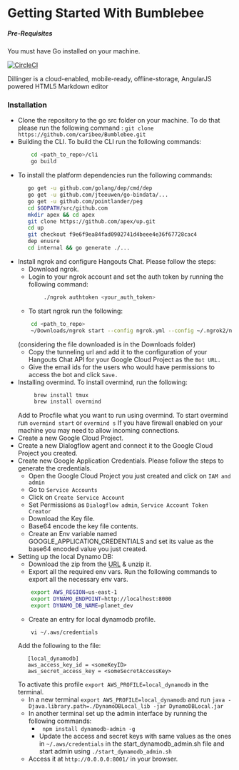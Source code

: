 # Getting Started With Bumblebee

##### Pre-Requisites
You must have Go installed on your machine.

[![CircleCI](https://circleci.com/gh/caribeee/Bumblebee.svg?style=svg)](https://circleci.com/gh/caribeee/Bumblebee)

Dillinger is a cloud-enabled, mobile-ready, offline-storage, AngularJS powered HTML5 Markdown editor

### Installation

 * Clone the repository to the go src folder on your machine. To do that please run the following command :
    ``` git clone https://github.com/caribee/Bumblebee.git ```
 * Building the CLI. To build the CLI run the following commands:
    ```sh 
        cd <path_to_repo>/cli
        go build 
    ```
* To install the platform dependencies run the following commands:
     ``` sh
        go get -u github.com/golang/dep/cmd/dep
        go get -u github.com/jteeuwen/go-bindata/...
        go get -u github.com/pointlander/peg
        cd $GOPATH/src/github.com
        mkdir apex && cd apex
        git clone https://github.com/apex/up.git
        cd up
        git checkout f9e6f9ea84fad0902741d4beee4e36f67728cac4
        dep enusre
        cd internal && go generate ./...
    ```
*  Install ngrok and configure Hangouts Chat. Please follow the steps:
    * Download ngrok.
    * Login to your ngrok account and set the auth token by running the following command:
    ```sh 
            ./ngrok authtoken <your_auth_token>
    ```
    * To start ngrok run the following:
    ```sh
        cd <path_to_repo>
        ~/Downloads/ngrok start --config ngrok.yml --config ~/.ngrok2/ngrok.yml --all
    ```
    (considering the file downloaded is in the Downloads folder)
    * Copy the tunneling url and add it to the configuration of your Hangouts Chat API for your Google Cloud Project as the ``` Bot URL. ```
    * Give the email ids for the users who would have permissions to access the bot and click ``` Save. ```
* Installing overmind. To install overmind, run the following:
   ```sh
        brew install tmux
        brew install overmind    
    ```
    Add to Procfile what you want to run using overmind. To start overmind run ``` overmind start ``` or ``` overmind s ```
    If you have firewall enabled on your machine you may need to allow incoming connections.
* Create a new Google Cloud Project.
* Create a new Dialogflow agent and connect it to the Google Cloud Project you created.
*  Create new Google Application Credentials. Please follow the steps to generate the credentials.
    *  Open the Google Cloud Project you just created and click on ``` IAM and admin ```
    *  Go to ``` Service Accounts ```
    *  Click on ``` Create Service Account ```
    *  Set Permissions as ``` Dialogflow admin ```, ``` Service Account Token Creator ```
    *  Download the Key file.
    *  Base64 encode the key file contents.
    *  Create an Env variable named GOOGLE_APPLICATION_CREDENTIALS and set its value as the base64 encoded value you just created.
* Setting up the local Dynamo DB:
    * Download the zip from the [URL](https://docs.aws.amazon.com/amazondynamodb/latest/developerguide/DynamoDBLocal.DownloadingAndRunning.html) & unzip it.  
    * Export all the required env vars. Run the following commands to export all the necessary env vars. 
    ```sh 
        export AWS_REGION=us-east-1
        export DYNAMO_ENDPOINT=http://localhost:8000
        export DYNAMO_DB_NAME=planet_dev
    ```
    * Create an entry for local dynamodb profile.
    ``` 
        vi ~/.aws/credentials
    ```
     Add the following to the file:
     ```
        [local_dynamodb]
        aws_access_key_id = <someKeyID>
        aws_secret_access_key = <someSecretAccessKey>
    ```
    To activate this profile ``` export AWS_PROFILE=local_dynamodb ``` in the terminal.
    * In a new terminal ``` export AWS_PROFILE=local_dynamodb ``` and run ``` java -Djava.library.path=./DynamoDBLocal_lib -jar DynamoDBLocal.jar ```
    * In another terminal set up the admin interface by running the following commands:
        * ```  npm install dynamodb-admin -g ```
        * Update the access and secret keys with same values as the ones in ``` ~/.aws/credentials ``` in the start_dynamodb_admin.sh file and start admin using ``` ./start_dynamodb_admin.sh ```
    * Access it at ``` http://0.0.0.0:8001/ ``` in your browser.

